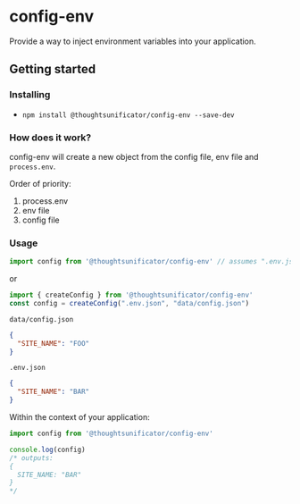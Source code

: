 # config-env

Provide a way to inject environment variables into your application.

## Getting started

### Installing

- ``npm install @thoughtsunificator/config-env --save-dev``

### How does it work?

config-env will create a new object from the config file, env file and ``process.env``.

Order of priority:

1. process.env
2. env file
3. config file

### Usage

```javascript
import config from '@thoughtsunificator/config-env' // assumes ".env.json" and "data/config.json"
```

or 

```javascript
import { createConfig } from '@thoughtsunificator/config-env'
const config = createConfig(".env.json", "data/config.json")
```

``data/config.json``
```json
{
  "SITE_NAME": "FOO"
}
```

``.env.json``
```json
{
  "SITE_NAME": "BAR"
}
```

Within the context of your application:

```javascript
import config from '@thoughtsunificator/config-env'

console.log(config)
/* outputs:
{
  SITE_NAME: "BAR"
}
*/

```


